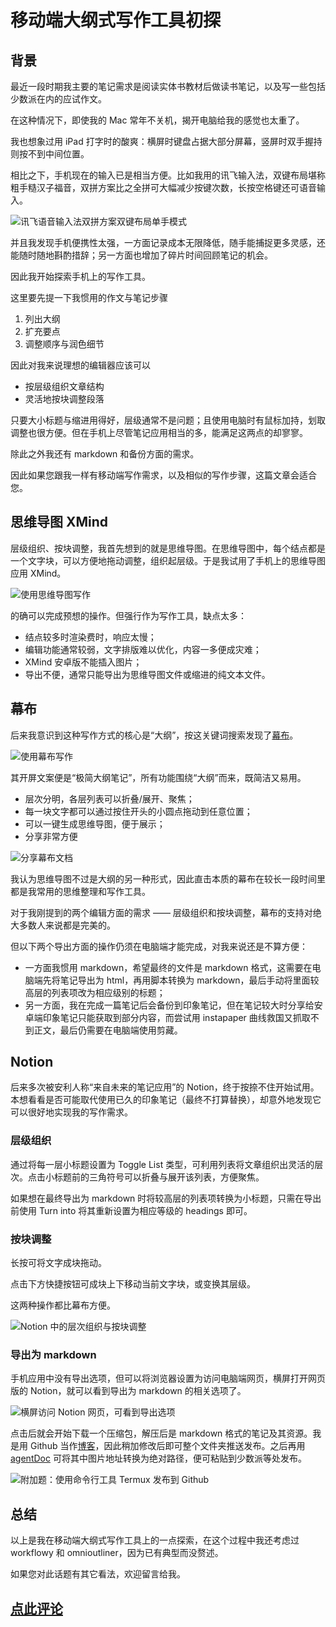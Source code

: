 # 移动端大纲式写作工具初探

## 背景

最近一段时期我主要的笔记需求是阅读实体书教材后做读书笔记，以及写一些包括少数派在内的应试作文。

在这种情况下，即使我的 Mac 常年不关机，揭开电脑给我的感觉也太重了。

我也想象过用 iPad 打字时的酸爽：横屏时键盘占据大部分屏幕，竖屏时双手握持则按不到中间位置。

相比之下，手机现在的输入已是相当方便。比如我用的讯飞输入法，双键布局堪称粗手糙汉子福音，双拼方案比之全拼可大幅减少按键次数，长按空格键还可语音输入。

![讯飞语音输入法双拼方案双键布局单手模式](Screenshot_2019-04-14-00-53-22-074_notion-ded8c16f-345f-473f-a1e5-59a7ddde0d2f.id.png)

并且我发现手机便携性太强，一方面记录成本无限降低，随手能捕捉更多灵感，还能随时随地斟酌措辞；另一方面也增加了碎片时间回顾笔记的机会。

因此我开始探索手机上的写作工具。

这里要先提一下我惯用的作文与笔记步骤

1. 列出大纲
2. 扩充要点
3. 调整顺序与润色细节

因此对我来说理想的编辑器应该可以

- 按层级组织文章结构
- 灵活地按块调整段落

只要大小标题与缩进用得好，层级通常不是问题；且使用电脑时有鼠标加持，划取调整也很方便。但在手机上尽管笔记应用相当的多，能满足这两点的却寥寥。

除此之外我还有 markdown 和备份方面的需求。

因此如果您跟我一样有移动端写作需求，以及相似的写作步骤，这篇文章会适合您。

## 思维导图 XMind

层级组织、按块调整，我首先想到的就是思维导图。在思维导图中，每个结点都是一个文字块，可以方便地拖动调整，组织起层级。于是我试用了手机上的思维导图应用 XMind。

![使用思维导图写作](12b1698c2c5f240d7-2337342-8e6b442d-5805-4bf2-acf3-1d36af4a3953.jpg)

的确可以完成预想的操作。但强行作为写作工具，缺点太多：

- 结点较多时渲染费时，响应太慢；
- 编辑功能通常较弱，文字排版难以优化，内容一多便成灾难；
- XMind 安卓版不能插入图片；
- 导出不便，通常只能导出为思维导图文件或缩进的纯文本文件。

## 幕布

后来我意识到这种写作方式的核心是“大纲”，按这关键词搜索发现了[幕布](https://mubu.com/inv/2337342)。

![使用幕布写作](Screenshot_2019-03-21-21-30-38-835_com-a1e2b767-91bb-455d-bdf5-a4db63cd3b66.mubu.app.png)

其开屏文案便是“极简大纲笔记”，所有功能围绕“大纲”而来，既简洁又易用。

- 层次分明，各层列表可以折叠/展开、聚焦；
- 每一块文字都可以通过按住开头的小圆点拖动到任意位置；
- 可以一键生成思维导图，便于展示；
- 分享非常方便

![分享幕布文档](Screenshot_2019-03-22-22-09-08-217_android-32b4015d-e51c-4629-b9b1-8a2e6aa62baf.png)

我认为思维导图不过是大纲的另一种形式，因此直击本质的幕布在较长一段时间里都是我常用的思维整理和写作工具。

对于我刚提到的两个编辑方面的需求 —— 层级组织和按块调整，幕布的支持对绝大多数人来说都是完美的。

但以下两个导出方面的操作仍须在电脑端才能完成，对我来说还是不算方便：

- 一方面我惯用 markdown，希望最终的文件是 markdown 格式，这需要在电脑端先将笔记导出为 html，再用脚本转换为 markdown，最后手动将里面较高层的列表项改为相应级别的标题；
- 另一方面，我在完成一篇笔记后会备份到印象笔记，但在笔记较大时分享给安卓端印象笔记只能获取到部分内容，而尝试用 instapaper 曲线救国又抓取不到正文，最后仍需要在电脑端使用剪藏。

## Notion

后来多次被安利人称“来自未来的笔记应用”的 Notion，终于按捺不住开始试用。本想看看是否可能取代使用已久的印象笔记（最终不打算替换），却意外地发现它可以很好地实现我的写作需求。

### 层级组织

通过将每一层小标题设置为 Toggle List 类型，可利用列表将文章组织出灵活的层次。点击小标题前的三角符号可以折叠与展开该列表，方便聚焦。

如果想在最终导出为 markdown 时将较高层的列表项转换为小标题，只需在导出前使用 Turn into 将其重新设置为相应等级的 headings 即可。

### 按块调整

长按可将文字成块拖动。

点击下方快捷按钮可成块上下移动当前文字块，或变换其层级。

这两种操作都比幕布方便。

![Notion 中的层次组织与按块调整](Screenshot_2019-04-14-01-35-15-301_notion-6b479d5c-ccc4-4324-a3f6-4106d3ca99c3.id.png)

### 导出为 markdown

手机应用中没有导出选项，但可以将浏览器设置为访问电脑端网页，横屏打开网页版的 Notion，就可以看到导出为 markdown 的相关选项了。

![横屏访问 Notion 网页，可看到导出选项](Screenshot_2019-04-14-01-16-17-689_com-4b8a283f-7c77-40a5-ab96-6cd9ba741a5d.android.browser.png)

点击后就会开始下载一个压缩包，解压后是 markdown 格式的笔记及其资源。我是用 Github 当作[博客](https://cf020031308.github.io/blog/)，因此稍加修改后即可整个文件夹推送发布。之后再用 [agentDoc](https://github.com/cf020031308/agentDoc) 可将其中图片地址转换为绝对路径，便可粘贴到少数派等处发布。

![附加题：使用命令行工具 Termux 发布到 Github](Screenshot_2019-04-14-03-09-50-406_com.termux.png)

## 总结

以上是我在移动端大纲式写作工具上的一点探索，在这个过程中我还考虑过 workflowy 和 omnioutliner，因为已有典型而没赘述。

如果您对此话题有其它看法，欢迎留言给我。

## [点此评论](https://github.com/cf020031308/cf020031308.github.io/issues/3)
